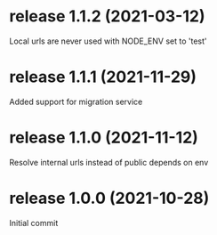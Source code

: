 # release 1.1.2 (2021-03-12)
Local urls are never used with NODE_ENV set to 'test'
# release 1.1.1 (2021-11-29)
Added support for migration service
# release 1.1.0 (2021-11-12)
Resolve internal urls instead of public depends on env
# release 1.0.0 (2021-10-28)
Initial commit
